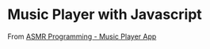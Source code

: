 # Music Player with Javascript

From [ASMR Programming - Music Player App](https://www.youtube.com/watch?list=TLGGVAuoJsfSKfMyNTEyMjAyMw&v=KndQpfPkOOY)

